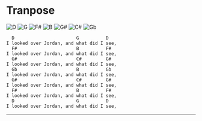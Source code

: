 # Tranpose
![D](https://chordgenerator.net/D.png?p=xx0232&s=2) ![G](https://chordgenerator.net/G.png?p=320003&s=2) ![F#](https://chordgenerator.net/F#.png?p=244322&s=2) ![B](https://chordgenerator.net/B.png?p=x24442&s=2) ![G#](https://chordgenerator.net/G#.png?p=133211&s=2) ![C#](https://chordgenerator.net/C#.png?p=xx3121&s=2) ![Gb](https://chordgenerator.net/Gb.png?p=244322&s=2) 

	  D                       G          D  
	I looked over Jordan, and what did I see,  
	  F#                      B          F#  
	I looked over Jordan, and what did I see,  
	  G#                      C#         G#  
	I looked over Jordan, and what did I see,  
	  Gb                      B          Gb  
	I looked over Jordan, and what did I see,  
	  G#                      C#         G#  
	I looked over Jordan, and what did I see,  
	  F#                      B          F#  
	I looked over Jordan, and what did I see,  
	  D                       G          D  
	I looked over Jordan, and what did I see,  
---

